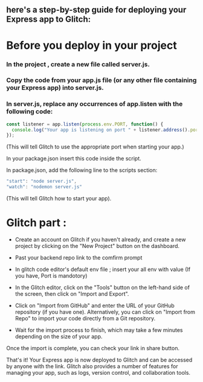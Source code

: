 ## here's a step-by-step guide for deploying your Express app to Glitch:

# Before you deploy in your project

### In the project , create a new file called server.js.

### Copy the code from your app.js file (or any other file containing your Express app) into server.js.

### In server.js, replace any occurrences of app.listen with the following code:
```javascript
const listener = app.listen(process.env.PORT, function() {
  console.log("Your app is listening on port " + listener.address().port);
});
```
(This will tell Glitch to use the appropriate port when starting your app.)

In your package.json insert this code inside the script.

In package.json, add the following line to the scripts section:
```javascript
"start": "node server.js",
"watch": "nodemon server.js"
```
(This will tell Glitch how to start your app).


# Glitch part :

* Create an account on Glitch if you haven't already, and create a new project by clicking on the "New Project" button on the dashboard.
* Past your backend repo link to the comfirm prompt
* In glitch code editor's default env file ; insert your all env with value (If you have, Port is mandotory)
* In the Glitch editor, click on the "Tools" button on the left-hand side of the screen, then click on "Import and Export".

* Click on "Import from GitHub" and enter the URL of your GitHub repository (if you have one). Alternatively, you can click on "Import from Repo" to import your code directly from a Git repository.

* Wait for the import process to finish, which may take a few minutes depending on the size of your app.

Once the import is complete, you can check your link in share button.

That's it! Your Express app is now deployed to Glitch and can be accessed by anyone with the link. Glitch also provides a number of features for managing your app, such as logs, version control, and collaboration tools.
